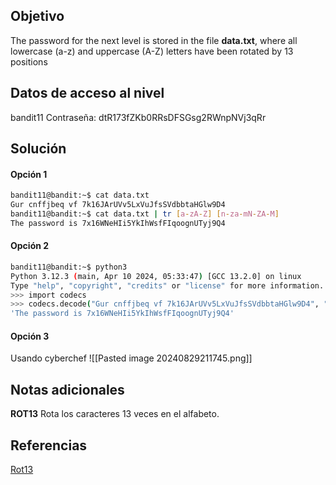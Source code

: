 ## Objetivo
The password for the next level is stored in the file **data.txt**, where all lowercase (a-z) and uppercase (A-Z) letters have been rotated by 13 positions
## Datos de acceso al nivel
bandit11
Contraseña: dtR173fZKb0RRsDFSGsg2RWnpNVj3qRr
## Solución
#### Opción 1
```bash
bandit11@bandit:~$ cat data.txt
Gur cnffjbeq vf 7k16JArUVv5LxVuJfsSVdbbtaHGlw9D4
bandit11@bandit:~$ cat data.txt | tr [a-zA-Z] [n-za-mN-ZA-M]
The password is 7x16WNeHIi5YkIhWsfFIqoognUTyj9Q4
```
#### Opción 2
```bash
bandit11@bandit:~$ python3
Python 3.12.3 (main, Apr 10 2024, 05:33:47) [GCC 13.2.0] on linux
Type "help", "copyright", "credits" or "license" for more information.
>>> import codecs
>>> codecs.decode("Gur cnffjbeq vf 7k16JArUVv5LxVuJfsSVdbbtaHGlw9D4", "ROT13")
'The password is 7x16WNeHIi5YkIhWsfFIqoognUTyj9Q4'
```
#### Opción 3
Usando cyberchef
![[Pasted image 20240829211745.png]]


## Notas adicionales
**ROT13** Rota los caracteres 13 veces en el alfabeto.
## Referencias
[Rot13](https://en.wikipedia.org/wiki/ROT13)